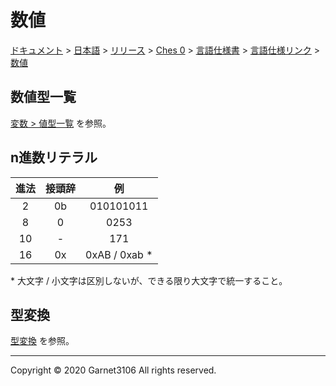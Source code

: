 # 数値

[ドキュメント](../../../../../../index.md) > [日本語](../../../../../index.md) > [リリース](../../../../index.md) > [Ches 0](../../../index.md) > [言語仕様書](../../index.md) > [言語仕様リンク](../index.md) > [数値](./index.md)

## 数値型一覧

[変数 > 値型一覧](../variable/index.md) を参照。

## n進数リテラル

|進法|接頭辞|例|
|:-:|:-:|:-:|
|2|0b|010101011|
|8|0|0253|
|10|-|171|
|16|0x|0xAB / 0xab  \*|

\* 大文字 / 小文字は区別しないが、できる限り大文字で統一すること。

## 型変換

[型変換](../cast/index.md) を参照。

---

Copyright © 2020 Garnet3106 All rights reserved.
